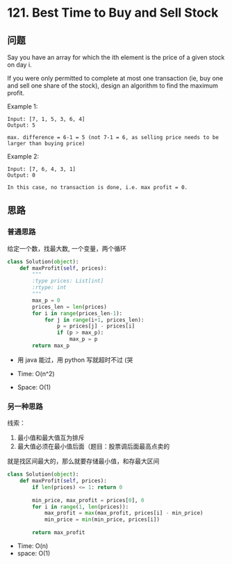 # 121. Best Time to Buy and Sell Stock

## 问题

Say you have an array for which the ith element is the price of a given stock on day i.

If you were only permitted to complete at most one transaction (ie, buy one and sell one share of the stock), design an algorithm to find the maximum profit.

Example 1:
```
Input: [7, 1, 5, 3, 6, 4]
Output: 5

max. difference = 6-1 = 5 (not 7-1 = 6, as selling price needs to be larger than buying price)
```

Example 2:
```
Input: [7, 6, 4, 3, 1]
Output: 0

In this case, no transaction is done, i.e. max profit = 0.
```

## 思路

### 普通思路
给定一个数，找最大数, 一个变量，两个循环

```python
class Solution(object):
    def maxProfit(self, prices):
        """
        :type prices: List[int]
        :rtype: int
        """
        max_p = 0
        prices_len = len(prices)
        for i in range(prices_len-1):
            for j in range(i+1, prices_len):
                p = prices[j] - prices[i]
                if (p > max_p):
                    max_p = p
        return max_p
```

- 用 java 能过，用 python 写就超时不过 (哭

- Time: O(n^2)
- Space: O(1)

### 另一种思路
线索：
1. 最小值和最大值互为排斥
2. 最大值必须在最小值后面（题目：股票调后面最高点卖的

就是找区间最大的，那么就要存储最小值，和存最大区间

```python
class Solution(object):
    def maxProfit(self, prices):
        if len(prices) <= 1: return 0
        
        min_price, max_profit = prices[0], 0
        for i in range(1, len(prices)):
            max_profit = max(max_profit, prices[i] - min_price)
            min_price = min(min_price, prices[i])
        
        return max_profit
```

- Time: O(n)
- space: O(1)